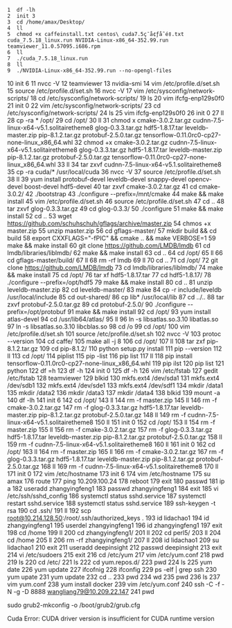     1  df -lh
    2  init 3
    3  cd /home/amax/Desktop/
    4  ll
    5  chmod +x caffeinstall.txt centos\ cuda7.5ç¯å¢ƒå˜é‡.txt cuda_7.5.18_linux.run NVIDIA-Linux-x86_64-352.99.run teamviewer_11.0.57095.i686.rpm 
    6  ll
    7  ./cuda_7.5.18_linux.run 
    8  ll
    9  ./NVIDIA-Linux-x86_64-352.99.run --no-opengl-files
   10  init 6
   11  nvcc -V
   12  teamviewer 
   13  nvidia-smi 
   14  vim /etc/profile.d/set.sh
   15  source /etc/profile.d/set.sh
   16  nvcc -V
   17  vim /etc/sysconfig/network-scripts/
   18  cd /etc/sysconfig/network-scripts/
   19  ls
   20  vim ifcfg-enp129s0f0
   21  init 0
   22  vim /etc/sysconfig/network-scripts/
   23  cd /etc/sysconfig/network-scripts/
   24  ls
   25  vim ifcfg-enp129s0f0
   26  init 0
   27  ll
   28  cp -ra * /opt/
   29  cd /opt/
   30  ll
   31  chmod x cmake-3.0.2.tar.gz cudnn-7.5-linux-x64-v5.1.solitairetheme8 glog-0.3.3.tar.gz hdf5-1.8.17.tar leveldb-master.zip pip-8.1.2.tar.gz protobuf-2.5.0.tar.gz tensorflow-0.11.0rc0-cp27-none-linux_x86_64.whl 
   32  chmod +x cmake-3.0.2.tar.gz cudnn-7.5-linux-x64-v5.1.solitairetheme8 glog-0.3.3.tar.gz hdf5-1.8.17.tar leveldb-master.zip pip-8.1.2.tar.gz protobuf-2.5.0.tar.gz tensorflow-0.11.0rc0-cp27-none-linux_x86_64.whl 
   33  ll
   34  tar zxvf cudnn-7.5-linux-x64-v5.1.solitairetheme8 
   35  cp -ra cuda/* /usr/local/cuda
   36  nvcc -V
   37  source /etc/profile.d/set.sh 
   38  ll
   39  yum install protobuf-devel leveldb-devel snappy-devel opencv-devel boost-devel hdf5-devel
   40  tar zxvf cmake-3.0.2.tar.gz 
   41  cd cmake-3.0.2/
   42  ./bootstrap 
   43  ./configure --prefix=/mnt/cmake
   44  make && make install
   45  vim /etc/profile.d/set.sh 
   46  source /etc/profile.d/set.sh 
   47  cd ..
   48  tar zxvf glog-0.3.3.tar.gz 
   49  cd glog-0.3.3/
   50  ./configure 
   51  make && make install
   52  cd ..
   53  wget https://github.com/schuhschuh/gflags/archive/master.zip 
   54  chmos +x master.zip 
   55  unzip master.zip 
   56  cd gflags-master/
   57  mkdir build && cd build 
   58  export CXXFLAGS="-fPIC" && cmake .. && make VERBOSE=1
   59  make && make install
   60  git clone https://github.com/LMDB/lmdb 
   61  cd lmdb/libraries/liblmdb/
   62  make && make install
   63  cd ..
   64  cd /opt/
   65  ll
   66  cd gflags-master/build/
   67  ll
   68  rm -rf lmdb
   69  ll
   70  cd ..
   71  cd /opt/
   72  git clone https://github.com/LMDB/lmdb
   73  cd lmdb/libraries/liblmdb/
   74  make && make install
   75  cd /opt/
   76  tar xf hdf5-1.8.17.tar 
   77  cd hdf5-1.8.17/
   78  ./configure --prefix=/opt/hdf5
   79  make && make install
   80  cd ..
   81  unzip leveldb-master.zip 
   82  cd leveldb-master/
   83  make
   84  cp -r include/leveldb /usr/local/include
   85  cd out-shared/
   86  cp lib* /usr/local/lib
   87  cd ../..
   88  tar zxvf protobuf-2.5.0.tar.gz 
   89  cd protobuf-2.5.0/
   90  ./configure --prefix=/opt/protobuf
   91  make && make install
   92  cd /opt/
   93  yum install atlas-devel
   94  cd /usr/lib64/atlas/
   95  ll
   96  ln -s libsatlas.so.3.10 libatlas.so 
   97  ln -s libsatlas.so.3.10 libcblas.so
   98  cd /o
   99  cd /opt/
  100  vim /etc/profile.d/set.sh 
  101  source /etc/profile.d/set.sh 
  102  nvcc -V
  103  protoc --version
  104  cd caffe/
  105  make all -j 8
  106  cd /opt/
  107  ll
  108  tar zxf pip-8.1.2.tar.gz 
  109  cd pip-8.1.2/
  110  python setup.py install
  111  pip --version
  112  ll
  113  cd /opt/
  114  piplist
  115  pip -list
  116  pip list
  117  ll
  118  pip install tensorflow-0.11.0rc0-cp27-none-linux_x86_64.whl 
  119  pip ilst
  120  pip list
  121  python
  122  df =h
  123  df -h
  124  init 0
  125  df -h
  126  vim /etc/fstab 
  127  gedit /etc/fstab 
  128  teamviewer 
  129  blkid
  130  mkfs.ext4 /dev/sda1
  131  mkfs.ext4 /dev/sdb1
  132  mkfs.ext4 /dev/sde1
  133  mkfs.ext4 /dev/sdf1
  134  mkdir /data1
  135  mkdir /data2
  136  mkdir /data3
  137  mkdir /data4
  138  blkid
  139  mount -a
  140  df -lh
  141  init 6
  142  cd /opt/
  143  ll
  144  rm -f master.zip 
  145  ll
  146  rm -f cmake-3.0.2.tar.gz 
  147  rm -f glog-0.3.3.tar.gz hdf5-1.8.17.tar leveldb-master.zip pip-8.1.2.tar.gz protobuf-2.5.0.tar.gz 
  148  ll
  149  rm -f cudnn-7.5-linux-x64-v5.1.solitairetheme8 
  150  ll
  151  init 0
  152  cd /opt/
  153  ll
  154  rm -f master.zip 
  155  ll
  156  rm -f cmake-3.0.2.tar.gz 
  157  rm -f glog-0.3.3.tar.gz hdf5-1.8.17.tar leveldb-master.zip pip-8.1.2.tar.gz protobuf-2.5.0.tar.gz 
  158  ll
  159  rm -f cudnn-7.5-linux-x64-v5.1.solitairetheme8 
  160  ll
  161  init 0
  162  cd /opt/
  163  ll
  164  rm -f master.zip 
  165  ll
  166  rm -f cmake-3.0.2.tar.gz 
  167  rm -f glog-0.3.3.tar.gz hdf5-1.8.17.tar leveldb-master.zip pip-8.1.2.tar.gz protobuf-2.5.0.tar.gz 
  168  ll
  169  rm -f cudnn-7.5-linux-x64-v5.1.solitairetheme8 
  170  ll
  171  init 0
  172  vim /etc/hostname 
  173  init 6
  174  vim /etc/hostname 
  175  su amax
  176  route 
  177  ping 10.209.100.24
  178  reboot
  179  exit
  180  passwd
  181  ip a
  182  useradd zhangyingfeng1
  183  passwd zhangyingfeng1
  184  exit
  185  vi /etc/ssh/sshd_config
  186  systemctl status sshd.service
  187  systemctl restart sshd.service
  188  systemctl status sshd.service
  189  ssh-keygen -t rsa 
  190  cd .ssh/
  191  ll
  192  scp root@10.214.128.50:/root/.ssh/authorized_keys .
  193  id lidachao1
  194  id zhangyingfeng1
  195  userdel zhangyingfeng1
  196  id zhangyingfeng1
  197  exit
  198  cd /home
  199  ll
  200  cd zhangyingfeng1/
  201  ll
  202  cd perl5/
  203  ll
  204  cd /home
  205  ll
  206  rm -rf zhangyingfeng1/
  207  ll
  208  id lidachao1
  209  su lidachao1
  210  exit
  211  useradd deepinsight
  212  passwd deepinsight
  213  exit
  214  vi /etc/sudoers
  215  exit
  216  cd /etc/yum
  217  vim /etc/yum.conf 
  218  pwd
  219  ls
  220  cd /etc/
  221  ls
  222  cd yum.repos.d/
  223  pwd
  224  ls
  225  yum date
  226  yum update
  227  ifcofnig
  228  ifconfig
  229  ps -elf | grep ssh
  230  yum upate
  231  yum update
  232  cd ..
  233  pwd
  234  wd
  235  pwd
  236  ls
  237  vim yum.conf 
  238  yum install docker
  239  vim /etc/yum.conf 
  240  ssh -C -f -N -g -D 8888 wangliang79@10.209.22.147
  241  pwd

sudo grub2-mkconfig -o /boot/grub2/grub.cfg

Cuda Error: CUDA driver version is insufficient for CUDA runtime version